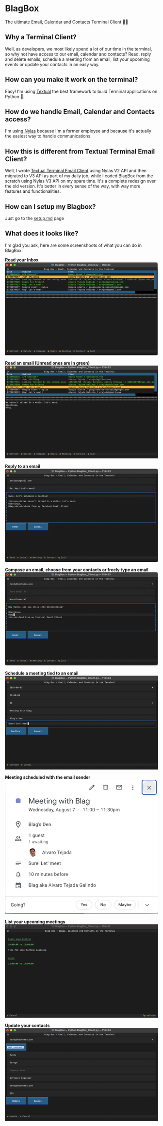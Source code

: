 # BlagBox

The ultimate Email, Calendar and Contacts Terminal Client 📧🥰

## Why a Terminal Client?

Well, as developers, we most likely spend a lot of our time in the terminal, so why not have access to our email, calendar and contacts?
Read, reply and delete emails, schedule a meeting from an email, list your upcoming events or update your contacts in an easy way.

## How can you make it work on the terminal?

Easy! I'm using [Textual](https://textual.textualize.io/) the best framework to build Terminal applications on Python 🐍.

## How do we handle Email, Calendar and Contacts access?

I'm using [Nylas](https://www.nylas.com/products/) because I'm a former employee and because it's actually the easiest way to handle communications.

## How this is different from Textual Terminal Email Client?

Well, I wrote [Textual Terminal Email Client](https://github.com/nylas-samples/textual_terminal_email_client) using Nylas V2 API and then migrated to V3 API as part of my daily job, 
while I coded BlagBox from the scratch using Nylas V3 API on my spare time. It's a complete redesign over the old version. 
It's better in every sense of the way, with way more features and functionalities.

## How can I setup my Blagbox?

Just go to the [setup.md](https://github.com/atejada/BlagBox/blob/main/setup.md) page

## What does it looks like?

I'm glad you ask, here are some screenshoots of what you can do in BlagBox.

**Read your Inbox**
![BlagBox_Inbox](https://github.com/atejada/BlagBox/blob/main/Screenshots/BlagBox_Inbox.png)

**Read an email (Unread ones are in green)**
![BlagBox_ReadEmail](https://github.com/atejada/BlagBox/blob/main/Screenshots/BlagBox_ReadEmail.png)

**Reply to an email**
![BlagBox_ReplyEmail](https://github.com/atejada/BlagBox/blob/main/Screenshots/BlagBox_ReplyEmail.png)

**Compose an email, choose from your contacts or freely type an email**
![BlagBox_Compose](https://github.com/atejada/BlagBox/blob/main/Screenshots/BlagBox_Compose.png)

**Schedule a meeting tied to an email**
![BlagBox_Meeting](https://github.com/atejada/BlagBox/blob/main/Screenshots/BlagBox_Meeting.png)

**Meeting scheduled with the email sender**
![BlagBox_Meeting_Scheduled](https://github.com/atejada/BlagBox/blob/main/Screenshots/BlagBox_Meeting_Scheduled.png)

**List your upcoming meetings**
![BlagBox_Meetings_List](https://github.com/atejada/BlagBox/blob/main/Screenshots/BlagBox_Meetings_List.png)

**Update your contacts**
![BlagBox_Contact](https://github.com/atejada/BlagBox/blob/main/Screenshots/BlagBox_Contact.png)
